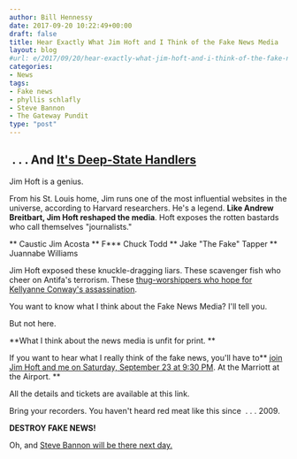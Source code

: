 ```yaml
---
author: Bill Hennessy
date: 2017-09-20 10:22:49+00:00
draft: false
title: Hear Exactly What Jim Hoft and I Think of the Fake News Media
layout: blog
#url: e/2017/09/20/hear-exactly-what-jim-hoft-and-i-think-of-the-fake-news-media/
categories:
- News
tags:
- Fake news
- phyllis schlafly
- Steve Bannon
- The Gateway Pundit
type: "post"
---
```


##  . . . And [It's Deep-State Handlers](https://hennessysview.com/2017/09/19/flush-the-clapper-it-stinks/)



Jim Hoft is a genius.

From his St. Louis home, Jim runs one of the most influential websites in the universe, according to Harvard researchers. He's a legend. **Like Andrew Breitbart, Jim Hoft reshaped the media**. Hoft exposes the rotten bastards who call themselves "journalists."




** Caustic Jim Acosta
** F*** Chuck Todd
** Jake "The Fake" Tapper
** Juannabe Williams


Jim Hoft exposed these knuckle-dragging liars. These scavenger fish who cheer on Antifa's terrorism. These [thug-worshippers who hope for Kellyanne Conway's assassination](https://www.thegatewaypundit.com/2017/09/want-another-scalise-style-shooting-jim-acosta-announces-kellyanne-conway-no-longer-secret-service/).

You want to know what I think about the Fake News Media? I'll tell you.

But not here.

**What I think about the news media is unfit for print. **

If you want to hear what I really think of the fake news, you'll have to** [join Jim Hoft and me on Saturday, September 23 at 9:30 PM](https://www.thegatewaypundit.com/2017/09/tgps-jim-hoft-author-bill-hennessy-speak-eagle-council-fake-news-mainstream-media/). At the Marriott at the Airport. **

All the details and tickets are available at this link.

Bring your recorders. You haven't heard red meat like this since  . . . 2009.

**DESTROY FAKE NEWS!**

Oh, and [Steve Bannon will be there next day.](https://www.phyllisschlafly.com/events)
